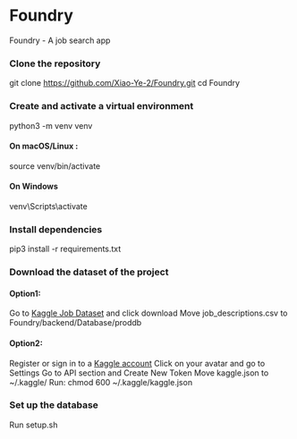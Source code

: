 # Foundry
Foundry - A job search app

### Clone the repository
git clone https://github.com/Xiao-Ye-2/Foundry.git
cd Foundry

### Create and activate a virtual environment
python3 -m venv venv
#### On macOS/Linux :
source venv/bin/activate
#### On Windows
venv\Scripts\activate

### Install dependencies
pip3 install -r requirements.txt

### Download the dataset of the project
#### Option1:
Go to [Kaggle Job Dataset](https://www.kaggle.com/datasets/ravindrasinghrana/job-description-dataset/data) and click download
Move job_descriptions.csv to Foundry/backend/Database/proddb
#### Option2:
Register or sign in to a [Kaggle account](https://www.kaggle.com/account/login)
Click on your avatar and go to Settings
Go to API section and Create New Token
Move kaggle.json to ~/.kaggle/
Run: chmod 600 ~/.kaggle/kaggle.json

### Set up the database
Run setup.sh

